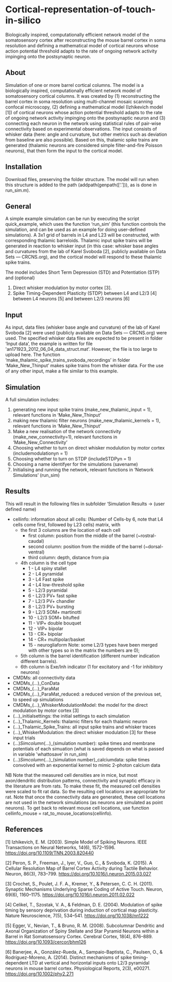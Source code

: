 # Cortical-representation-of-touch-in-silico
Biologically inspired, computationally efficient network model of the somatosensory cortex after reconstructing the mouse barrel cortex in soma resolution and defining a mathematical model of cortical neurons whose action potential threshold adapts to the rate of ongoing network activity impinging onto the postsynaptic neuron. 

## About

Simulation of one or more barrel cortical columns. The model is a biologically inspired, computationally efficient network model of  somatosensory cortical columns. It was created by (1) reconstructing the barrel cortex in soma resolution using multi-channel mosaic scanning confocal microscopy, (2) defining a mathematical model (Izhikevich model [1]) of cortical neurons whose action potential threshold adapts to the rate of ongoing network activity impinging onto the postsynaptic neuron and (3) connecting each neuron in the network using statistical rules of pair-wise connectivity based on experimental observations. The input consists of whisker data (here: angle and curvature, but other metrics such as deviation from baseline are also possible). Based on this, thalamic spike trains are generated (thalamic neurons are considered simple filter-and-fire Poisson neurons), that then form the input to the cortical model. 

## Installation

Download files, preserving the folder structure. The model will run when this structure is added to the path (addpath(genpath([‘.’])), as is done in run_sim.m).

## General

A simple example simulation can be run by executing the script quick_example, which uses the function ‘run_sim’ (this function controls the simulation, and can be used as an example for doing user-defined simulations). A 3x1 grid of barrels in L4 and L23 will be constructed, with corresponding thalamic barreloids. Thalamic input spike trains will be generated in reaction to whisker input (in this case: whisker base angles and curvatures from the lab of Karel Svoboda [2], publicly available on Data Sets — CRCNS.org), and the cortical model will respond to these thalamic spike trains. 

The model includes Short Term Depression (STD) and Potentiation (STP) and (optional)
1. Direct whisker modulation by motor cortex [3].
2. Spike Timing-Dependent Plasticity (STDP) between L4 and L2/3 [4] between L4 neurons [5] and between L2/3 neurons [6]

## Input

As input, data files (whisker base angle and curvature) of the lab of Karel Svoboda [2] were used (publicly available on Data Sets — CRCNS.org) were used. The specified whisker data files are expected to be present in folder ‘Input data’, the example is written for file 'an171923_2012_06_04_data_struct.mat'. However, the file is too large to upload here. The function ‘make_thalamic_spike_trains_svoboda_recordings’ in folder ‘Make_New_Thinput’ makes spike trains from the whisker data. For the use of any other input, make a file similar to this example. 

## Simulation

A full simulation includes:
1.	generating new input spike trains (make_new_thalamic_input = 1), relevant functions in ‘Make_New_Thinput’
2.	making new thalamic filter neurons (make_new_thalamic_kernels = 1), relevant functions in ‘Make_New_Thinput’
3.	Make a new realisation of the network connectivity (make_new_connectivity=1), relevant functions in ‘Make_New_Connectivity’
4.  Choosing whether to turn on direct whisker modulution by motor cortex (includemodulationyn = 1)
5.  Choosing whether to turn on STDP (includeSTDPyn = 1)
6.  Choosing a name identifyer for the simulations (savename)
6.	Initialising and running the network, relevant functions in ‘Network Simulations’ (run_sim)

## Results

This will result in the following files in subfolder ‘Simulation Results -> (user defined name)

* cellinfo: information about all cells: (Number of Cells-by 6, note that L4 cells come first, followed by L23 cells) matrix, with
	* the first 3 columns are the location of each cell 
		* first column: position from the middle of the barrel (~rostral-caudal)
		* second column: position from the middle of the barrel (~dorsal-ventral) 
		* third column: depth, distance from pia
	* 4th column is the cell type 
		* 1 - L4 spiny stallet
		* 2 - L4 pyramidal
		* 3 - L4 Fast spike 
		* 4 - L4 low-threshold spike
		* 5 - L2/3 pyramidal 
		* 6 - L2/3 PV+ fast spike
		* 7 - L2/3 PV+ chandler
		* 8 - L2/3 PV+ bursting 
		* 9 - L2/3 SOM+ martinotti 
		* 10 - L2/3 SOM+ bitufted 
		* 11 - VIP+ double bouquet 
		* 12 - VIP+ bipolar
		* 13 - CR+ bipolar
		* 14 - CR+ multipolar/basket			
		* 15 - neurogliaform 
		Note: some L2/3 types have been merged with other types so in the matrix the numbers are 0); 
	* 5th column is the barrel identification (different number indication different barrels). 
	* 6th column is Exe/Inh indicator (1 for excitatory and -1 for inhibitory neurons)
* CMDMs: all connectivity data
* CMDMs_(…)_ConData
* CMDMs_(…)_ParaMat 
* CMDMs_(…)_ParaMat_reduced: a reduced version of the previous set, to speed up simulations
* CMDMs_(…)_WhiskerModulationModel: the model for the direct modulation by motor cortex [3]
* (…)_initialsettings: the initial settings to each simulation
* (…)_Thalamic_Kernels: thalamic filters for each thalamic neuron
* (…)_Thalamic_Spike_Trains: all input spike trains and whisker traces
* (…)_WhiskerModulation: the direct whisker modulation [3] for these input trials
* (…)_Simcolumn_(…)_(simulation number): spike times and membrane potentials of each simuation (what is saved depends on what is passed in variable 'whattosave' in run_sim)
* (…)_Simcolumn_(…)_(simulation number)_calciumdata: spike times convolved with an exponential kernel to mimic 2-photon calcium data

NB Note that the measured cell densities are in mice, but most axon/dendritic distribution patterns, connectivity and synaptic efficacy in the literature are from rats. To make these fit, the measured cell densities were scaled to fit rat data. So the resulting cell locations are appropriate for rat. Note that once the connectivity data are generated, these cell locations are not used in the network simulations (as neurons are simulated as point neurons). To get back to relevant mouse cell locations, use function cellinfo_mouse = rat_to_mouse_locations(cellinfo).

## References

[1] Izhikevich, E. M. (2003). Simple Model of Spiking Neurons. IEEE Transactions on Neural Networks, 14(6), 1572–1596. https://doi.org/10.1109/TNN.2003.820440

[2] Peron, S. P., Freeman, J., Iyer, V., Guo, C., & Svoboda, K. (2015). A Cellular Resolution Map of Barrel Cortex Activity during Tactile Behavior. Neuron, 86(3), 783–799. https://doi.org/10.1016/j.neuron.2015.03.027

[3] Crochet, S., Poulet, J. F. A., Kremer, Y., & Petersen, C. C. H. (2011). Synaptic Mechanisms Underlying Sparse Coding of Active Touch. Neuron, 69(6), 1160–1175. https://doi.org/10.1016/j.neuron.2011.02.022

[4] Celikel, T., Szostak, V. A., & Feldman, D. E. (2004). Modulation of spike timing by sensory deprivation during induction of cortical map plasticity. Nature Neuroscience, 7(5), 534–541. https://doi.org/10.1038/nn1222

[5] Egger, V., Nevian, T., & Bruno, R. M. (2008). Subcolumnar Dendritic and Axonal Organization of Spiny Stellate and Star Pyramid Neurons within a Barrel in Rat Somatosensory Cortex. Cerebral Cortex, 18(4), 876–889. https://doi.org/10.1093/cercor/bhm126

[6] Banerjee, A., González-Rueda, A., Sampaio-Baptista, C., Paulsen, O., & Rodríguez-Moreno, A. (2014). Distinct mechanisms of spike timing-dependent LTD at vertical and horizontal inputs onto L2/3 pyramidal neurons in mouse barrel cortex. Physiological Reports, 2(3), e00271. https://doi.org/10.1002/phy2.271


